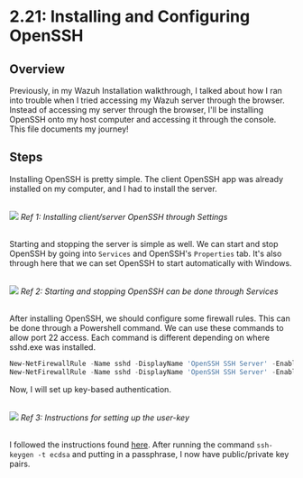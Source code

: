 # 2.21: Installing and Configuring OpenSSH
## Overview
Previously, in my Wazuh Installation walkthrough, I talked about how I ran into trouble when I tried accessing my Wazuh server through the browser. Instead of accessing my server
through the browser, I'll be installing OpenSSH onto my host computer and accessing it through the console. This file documents my journey! 

## Steps
Installing OpenSSH is pretty simple. The client OpenSSH app was already installed on my computer, and I had to install the server.

<br>
<img src="https://i.imgur.com/i8bHD8l.png">
<i>Ref 1: Installing client/server OpenSSH through Settings</i>
<br><br>

Starting and stopping the server is simple as well. We can start and stop OpenSSH by going into `Services` and OpenSSH's `Properties` tab. It's also through here that we can set OpenSSH to start 
automatically with Windows.

<br>
<img src="https://i.imgur.com/LC5tiAe.png">
<i>Ref 2: Starting and stopping OpenSSH can be done through Services</i>
<br><br>

After installing OpenSSH, we should configure some firewall rules. This can be done through a Powershell command. We can use these commands to allow port 22 access. Each command is different
depending on where sshd.exe was installed.
```powershell
New-NetFirewallRule -Name sshd -DisplayName 'OpenSSH SSH Server' -Enabled True -Direction Inbound -Protocol TCP -Action Allow -LocalPort 22 -Program "C:\Windows\System32\OpenSSH\sshd.exe"
New-NetFirewallRule -Name sshd -DisplayName 'OpenSSH SSH Server' -Enabled True -Direction Inbound -Protocol TCP -Action Allow -LocalPort 22 -Program "C:\Program Files\OpenSSH\sshd.exe"
```

Now, I will set up key-based authentication. 

<br>
<img src="https://i.imgur.com/cl1M6eB.png">
<i>Ref 3: Instructions for setting up the user-key</i>
<br><br>

I followed the instructions found [here](https://learn.microsoft.com/en-us/windows-server/administration/openssh/openssh_keymanagement). After running the command `ssh-keygen -t ecdsa` and putting in a passphrase, I now have public/private key pairs.



